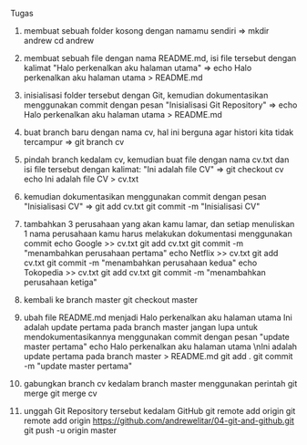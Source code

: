 Tugas
1. membuat sebuah folder kosong dengan namamu sendiri =>
mkdir andrew
cd andrew

2. membuat sebuah file dengan nama README.md, isi file tersebut dengan kalimat
"Halo perkenalkan aku halaman utama" =>
echo Halo perkenalkan aku halaman utama > README.md

3. inisialisasi folder tersebut dengan Git, kemudian dokumentasikan menggunakan commit dengan pesan
"Inisialisasi Git Repository" =>
echo Halo perkenalkan aku halaman utama > README.md

4. buat branch baru dengan nama cv, hal ini berguna agar histori kita tidak tercampur =>
git branch cv

5. pindah branch kedalam cv, kemudian buat file dengan nama cv.txt dan isi file tersebut dengan kalimat:
"Ini adalah file CV" =>
git checkout cv
echo Ini adalah file CV > cv.txt

6. kemudian dokumentasikan menggunakan commit dengan pesan "Inisialisasi CV" =>
git add cv.txt
git commit -m "Inisialisasi CV"

7. tambahkan 3 perusahaan yang akan kamu lamar, dan setiap menuliskan 1 nama perusahaan kamu harus melakukan dokumentasi menggunakan commit
echo Google >> cv.txt
git add cv.txt
git commit -m "menambahkan perusahaan pertama"
echo Netflix >> cv.txt
git add cv.txt
git commit -m "menambahkan perusahaan kedua"
echo Tokopedia >> cv.txt
git add cv.txt
git commit -m "menambahkan perusahaan ketiga"
8. kembali ke branch master
git checkout master

9. ubah file README.md menjadi
	Halo perkenalkan aku halaman utama
	Ini adalah update pertama pada branch master
  jangan lupa untuk mendokumentasikannya menggunakan commit dengan pesan "update master pertama"
echo Halo perkenalkan aku halaman utama \nIni adalah update pertama pada branch master > README.md
git add .
git commit -m "update master pertama"

10. gabungkan branch cv kedalam branch master menggunakan perintah git merge
git merge cv

11. unggah Git Repository tersebut kedalam GitHub
git remote add origin git remote add origin https://github.com/andrewelitar/04-git-and-github.git
git push -u origin master
